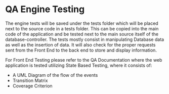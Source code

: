 # QA Engine Testing

The engine tests will be saved under the tests folder which will be placed next to the source code in a tests folder. This can be copied into the main code of the application and be tested next to the main source itself of the database-controller.
The tests mostly consist in manipulating Database data as well as the insertion of data. It will also check for the proper requests sent from the Front End to the back end to store and display information.

For Front End Testing please refer to the QA Documentation where the web application is tested utilizing State Based Testing, where it consists of:

- A UML Diagram of the flow of the events
- Transition Matrix
- Coverage Criterion
